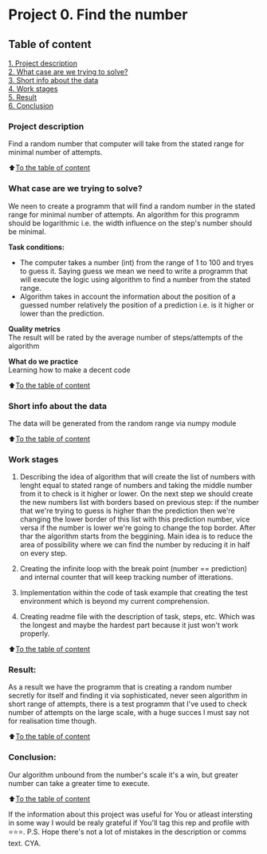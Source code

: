 # Project 0. Find the number

## Table of content
[1. Project description](README.md#Project_description)  
[2. What case are we trying to solve?](README.md#What_case_are_we_trying_to_solve?)  
[3. Short info about the data](README.md#Short_info_about_the_data)  
[4. Work stages](README.md#Work_stages)  
[5. Result](README.md#Result)    
[6. Conclusion](README.md#Conclusion) 

### Project description    
Find a random number that computer will take from the stated range for minimal number of attempts.

:arrow_up:[To the table of content](https://github.com/hotdonkey/data_science_learning/blob/main/Project%20_0/README.md#Table_of_content)


### What case are we trying to solve?    
We neen to create a programm that will find a random number in the stated range for minimal number of attempts. 
An algorithm for this programm should be logarithmic i.e. the width influence on the step's number should be minimal.

**Task conditions:**  
- The computer takes a number (int) from the range of 1 to 100 and tryes to guess it. Saying guess we mean we need to write a 
programm that will execute the logic using algorithm to find a number from the stated range.
- Algorithm takes in account the information about the position of a guessed number relatively the position of a prediction i.e.
is it higher or lower than the prediction.

**Quality metrics**     
The result will be rated by the average number of steps/attempts of the algorithm 

**What do we practice**     
Learning how to make a decent code

:arrow_up:[To the table of content](https://github.com/hotdonkey/data_science_learning/blob/main/Project%20_0/README.md#Table_of_content)

### Short info about the data
The data will be generated from the random range via numpy module
  
:arrow_up:[To the table of content](https://github.com/hotdonkey/data_science_learning/blob/main/Project%20_0/README.md#Table_of_content)


### Work stages 
1. Describing the idea of algorithm that will create the list of numbers with lenght equal to stated range of numbers and 
taking the middle number from it to check is it higher or lower. On the next step we should create the new numbers list with 
borders based on previous step: if the number that we're trying to guess is higher than the prediction then we're changing the lower border of this list with this prediction number, vice versa if the number is lower we're going to change the top border. After thar the algorithm starts from the beggining. Main idea is to reduce the area of possibility where we can find the number by reducing it in half on every step.

2. Creating the infinite loop with the break point (number == prediction) and internal counter that will keep tracking number of itterations.

3. Implementation within the code of task example that creating the test environment which is beyond my current comprehension.

4. Creating readme file with the description of task, steps, etc. Which was the longest and maybe the hardest part because it just won't work properly.

:arrow_up:[To the table of content](https://github.com/hotdonkey/data_science_learning/blob/main/Project%20_0/README.md#Table_of_content)


### Result:  
As a result we have the programm that is creating a random number secretly for itself and finding it via sophisticated, never seen 
algorithm in short range of attempts, there is a test programm that I've used to check number of attempts on the large scale, with a 
huge succes I must say not for realisation time though.

:arrow_up:[To the table of content](https://github.com/hotdonkey/data_science_learning/blob/main/Project%20_0/README.md#Table_of_content)


### Conclusion:  
Our algorithm unbound from the number's scale it's a win, but greater number can take a greater time to execute.

:arrow_up:[To the table of content](README.md#Table_of_content)



If the information about this project was useful for You or atleast intersting in some way I would be realy grateful if You'll tag this rep and profile with ⭐️⭐️⭐️. P.S. Hope there's not a lot of mistakes in the description or comms text. CYA.
